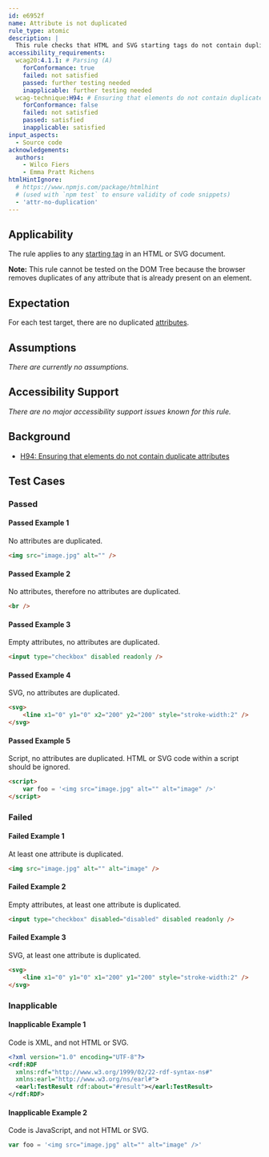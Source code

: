 ```yaml
---
id: e6952f
name: Attribute is not duplicated
rule_type: atomic
description: |
  This rule checks that HTML and SVG starting tags do not contain duplicated attributes.
accessibility_requirements:
  wcag20:4.1.1: # Parsing (A)
    forConformance: true
    failed: not satisfied
    passed: further testing needed
    inapplicable: further testing needed
  wcag-technique:H94: # Ensuring that elements do not contain duplicate attributes
    forConformance: false
    failed: not satisfied
    passed: satisfied
    inapplicable: satisfied
input_aspects:
  - Source code
acknowledgements:
  authors:
    - Wilco Fiers
    - Emma Pratt Richens
htmlHintIgnore:
  # https://www.npmjs.com/package/htmlhint
  # (used with `npm test` to ensure validity of code snippets)
  - 'attr-no-duplication'
---
```


## Applicability

The rule applies to any [starting tag](https://www.w3.org/TR/html5/syntax.html#start-tags) in an HTML or SVG document.

**Note:** This rule cannot be tested on the DOM Tree because the browser removes duplicates of any attribute that is already present on an element.

## Expectation

For each test target, there are no duplicated [attributes](https://www.w3.org/TR/html5/syntax.html#elements-attributes).

## Assumptions

_There are currently no assumptions._

## Accessibility Support

_There are no major accessibility support issues known for this rule._

## Background

- [H94: Ensuring that elements do not contain duplicate attributes](https://www.w3.org/WAI/WCAG21/Techniques/html/H94)

## Test Cases

### Passed

#### Passed Example 1

No attributes are duplicated.

```html
<img src="image.jpg" alt="" />
```

#### Passed Example 2

No attributes, therefore no attributes are duplicated.

```html
<br />
```

#### Passed Example 3

Empty attributes, no attributes are duplicated.

```html
<input type="checkbox" disabled readonly />
```

#### Passed Example 4

SVG, no attributes are duplicated.

```html
<svg>
	<line x1="0" y1="0" x2="200" y2="200" style="stroke-width:2" />
</svg>
```

#### Passed Example 5

Script, no attributes are duplicated. HTML or SVG code within a script should be ignored.

```html
<script>
	var foo = '<img src="image.jpg" alt="" alt="image" />'
</script>
```

### Failed

#### Failed Example 1

At least one attribute is duplicated.

```html
<img src="image.jpg" alt="" alt="image" />
```

#### Failed Example 2

Empty attributes, at least one attribute is duplicated.

```html
<input type="checkbox" disabled="disabled" disabled readonly />
```

#### Failed Example 3

SVG, at least one attribute is duplicated.

```html
<svg>
	<line x1="0" y1="0" x1="200" y1="200" style="stroke-width:2" />
</svg>
```

### Inapplicable

#### Inapplicable Example 1

Code is XML, and not HTML or SVG.

```xml
<?xml version="1.0" encoding="UTF-8"?>
<rdf:RDF
  xmlns:rdf="http://www.w3.org/1999/02/22-rdf-syntax-ns#"
  xmlns:earl="http://www.w3.org/ns/earl#">
  <earl:TestResult rdf:about="#result"></earl:TestResult>
</rdf:RDF>
```

#### Inapplicable Example 2

Code is JavaScript, and not HTML or SVG.

```js
var foo = '<img src="image.jpg" alt="" alt="image" />'
```

